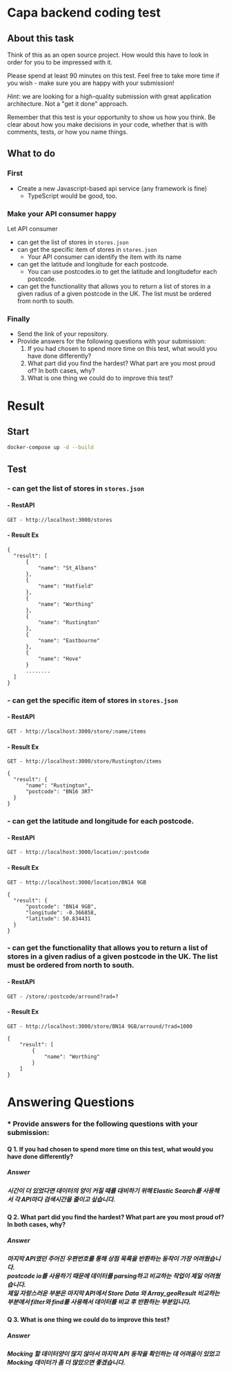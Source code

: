 # Capa backend coding test

## About this task

Think of this as an open source project. How would this have to look in order for you to be impressed with it.

Please spend at least 90 minutes on this test. Feel free to take more time if you wish - make sure you are happy with your submission!

_Hint_: we are looking for a high-quality submission with great application architecture. Not a "get it done" approach.

Remember that this test is your opportunity to show us how you think. Be clear about how you make decisions in your code, whether that is with comments, tests, or how you name things.

## What to do

### First

* Create a new Javascript-based api service (any framework is fine)
  * TypeScript would be good, too.

### Make your API consumer happy

Let API consumer

* can get the list of stores in `stores.json`
* can get the specific item of stores in `stores.json`
  * Your API consumer can identify the item with its name
* can get the latitude and longitude for each postcode.
  * You can use postcodes.io to get the latitude and longitudefor each postcode.
* can get the functionality that allows you to return a list of stores in a given radius of a given postcode in the UK. The list must be ordered from north to south.

### Finally

* Send the link of your repository.
* Provide answers for the following questions with your submission:
  1. If you had chosen to spend more time on this test, what would you have done differently?
  2. What part did you find the hardest? What part are you most proud of? In both cases, why?
  3. What is one thing we could do to improve this test?


# Result 

## Start 
``` bash 
docker-compose up -d --build
```

## Test 

### -  can get the list of stores in `stores.json`
#### - RestAPI
  >
    GET - http://localhost:3000/stores
  >

#### - Result Ex

  >
    {
      "result": [
          {
              "name": "St_Albans"
          },
          {
              "name": "Hatfield"
          },
          {
              "name": "Worthing"
          },
          {
              "name": "Rustington"
          },
          {
              "name": "Eastbourne"
          },
          {
              "name": "Hove"
          }
          ........
      ]
    }
  >
### - can get the specific item of stores in `stores.json`
  #### - RestAPI
  >
    GET - http://localhost:3000/store/:name/items
  >
  #### - Result Ex
  >
    GET - http://localhost:3000/store/Rustington/items
  >
  >
    {
      "result": {
          "name": "Rustington",
          "postcode": "BN16 3RT"
      }
    }
  >
### - can get the latitude and longitude for each postcode.
  #### - RestAPI
  >
    GET - http://localhost:3000/location/:postcode
  >
  #### - Result Ex
  >
    GET - http://localhost:3000/location/BN14 9GB
  >
  >
    {
      "result": {
          "postcode": "BN14 9GB",
          "longitude": -0.366858,
          "latitude": 50.834431
      }
    }
  >
  
### - can get the functionality that allows you to return a list of stores in a given radius of a given postcode in the UK. The list must be ordered from north to south.
  #### - RestAPI
  >
    GET - /store/:postcode/arround?rad=?
  >
  #### - Result Ex
  >
    GET - http://localhost:3000/store/BN14 9GB/arround/?rad=1000
  >
  >
    {
        "result": [
            {
                "name": "Worthing"
            }
        ]
    }
  >
# Answering Questions
### * Provide answers for the following questions with your submission:
  #### Q 1. If you had chosen to spend more time on this test, what would you have done differently?

  ##### Answer
  ##### 시간이 더 있었다면 데이터의 양이 커질 때를 대비하기 위해 Elastic Search를 사용해서 각 API마다 검색시간을 줄이고 싶습니다.

  #### Q 2. What part did you find the hardest? What part are you most proud of? In both cases, why?

  ##### Answer
  ##### 마지막 API였던 주어진 우편번호를 통해 상점 목록을 반환하는 동작이 가장 어려웠습니다. <br/> postcode io를 사용하기 때문에 데이터를 parsing하고 비교하는 작업이 제일 어려웠습니다. <br/> 제일 자랑스러운 부분은 마지막 API에서 Store Data 와 Array_geoResult 비교하는 부분에서 filter와 find를 사용해서 데이터를 비교 후 반환하는 부분입니다.
  
  #### Q 3. What is one thing we could do to improve this test?

  ##### Answer
  ##### Mocking 할 데이터양이 많지 않아서 마지막 API 동작을 확인하는 데 어려움이 있었고 Mocking 데이터가 좀 더 많았으면 좋겠습니다.